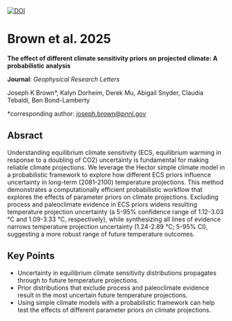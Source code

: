 <!-- badges: start -->
[![DOI](https://zenodo.org/badge/DOI/10.5281/zenodo.13943103.svg)](https://doi.org/10.5281/zenodo.13943103)

<!-- badges: end -->
# Brown et al. 2025 

**The effect of different climate sensitivity priors on projected climate: A probabilistic analysis**

**Journal**: *Geophysical Research Letters*

Joseph K Brown*, Kalyn Dorheim, Derek Mu, Abigail Snyder, Claudia Tebaldi, Ben Bond-Lamberty

*corresponding author: [joseph.brown@pnnl.gov](joseph.brown@pnnl.gov)

## Absract

Understanding equilibrium climate sensitivity (ECS, equilibrium warming in response to a doubling of CO2) uncertainty is fundamental for making reliable climate projections. We leverage the Hector simple climate model in a probabilistic framework to explore how different ECS priors influence uncertainty in long-term (2081-2100) temperature projections. This method demonstrates a computationally efficient probabilistic workflow that explores the effects of parameter priors on climate projections. Excluding process and paleoclimate evidence in ECS priors widens resulting temperature projection uncertainty (a 5-95% confidence range of 1.12-3.03 ℃ and 1.09-3.33 ℃, respectively), while synthesizing all lines of evidence narrows temperature projection uncertainty (1.24-2.89 ℃; 5-95% CI), suggesting a  more robust range of future temperature outcomes.

## Key Points

- Uncertainty in equilibrium climate sensitivity distributions propagates through to future temperature projections.
- Prior distributions that exclude process and paleoclimate evidence result in the most uncertain future temperature projections.
- Using simple climate models with a probabilistic framework can help test the effects of different parameter priors on climate projections.

